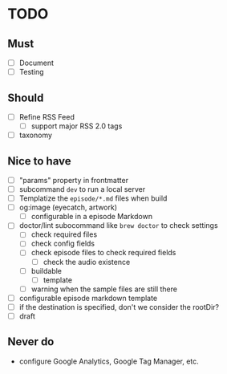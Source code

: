 # TODO

## Must
- [ ] Document
- [ ] Testing

## Should
- [ ] Refine RSS Feed
    - [ ] support major RSS 2.0 tags
- [ ] taxonomy

## Nice to have
- [ ] "params" property in frontmatter
- [ ] subcommand `dev` to run a local server
- [ ] Templatize the `episode/*.md` files when build
- [ ] og:image (eyecatch, artwork)
    - [ ] configurable in a episode Markdown
- [ ] doctor/lint subocommand like `brew doctor` to check settings
    - [ ] check required files
    - [ ] check config fields
    - [ ] check episode files to check required fields
        - [ ] check the audio existence
    - [ ] buildable
        - [ ] template
    - [ ] warning when the sample files are still there
- [ ] configurable episode markdown template
- [ ] if the destination is specified, don't we consider the rootDir?
- [ ] draft

## Never do
- configure Google Analytics, Google Tag Manager, etc.
